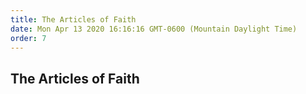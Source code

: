 ```yaml
---
title: The Articles of Faith
date: Mon Apr 13 2020 16:16:16 GMT-0600 (Mountain Daylight Time)
order: 7
---
```


## The Articles of Faith